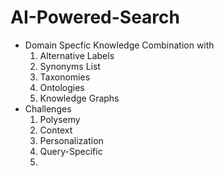 # AI-Powered-Search

- Domain Specfic Knowledge Combination with
  1. Alternative Labels
  2. Synonyms List
  3. Taxonomies
  4. Ontologies
  5. Knowledge Graphs
- Challenges
  1. Polysemy
  2. Context
  3. Personalization
  4. Query-Specific
  5. 
